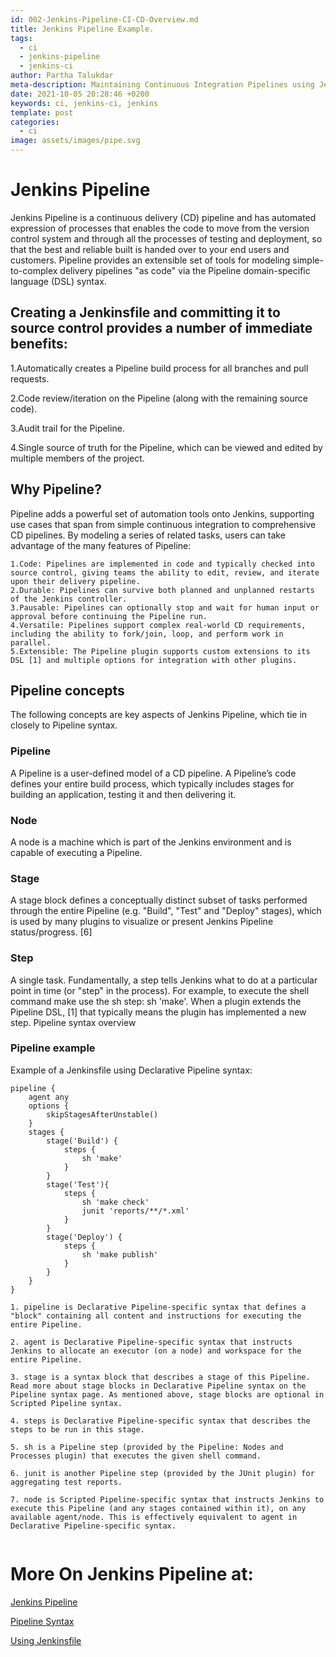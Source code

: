 ```yaml
---
id: 002-Jenkins-Pipeline-CI-CD-Overview.md
title: Jenkins Pipeline Example.
tags:
  - ci
  - jenkins-pipeline
  - jenkins-ci
author: Partha Talukdar
meta-description: Maintaining Continuous Integration Pipelines using Jenkins DSL.
date: 2021-10-05 20:28:46 +0200
keywords: ci, jenkins-ci, jenkins
template: post
categories:
  - ci
image: assets/images/pipe.svg
---
```


# Jenkins Pipeline

Jenkins Pipeline is a continuous delivery (CD) pipeline and has automated expression of processes that enables the code to move from the version control system and through all the processes of testing and deployment, so that the best and reliable built is handed over to your end users and customers.
Pipeline provides an extensible set of tools for modeling simple-to-complex delivery pipelines "as code" via the Pipeline domain-specific language (DSL) syntax.


## Creating a Jenkinsfile and committing it to source control provides a number of immediate benefits:
    
   1.Automatically creates a Pipeline build process for all branches and pull requests.

   2.Code review/iteration on the Pipeline (along with the remaining source code).

   3.Audit trail for the Pipeline.

   4.Single source of truth for the Pipeline, which can be viewed and edited by multiple members of the project.
 
## Why Pipeline?

Pipeline adds a powerful set of automation tools onto Jenkins, supporting use cases that span from simple continuous integration to comprehensive CD pipelines. By modeling a series of related tasks, users can take advantage of the many features of Pipeline:
    
   ```
   1.Code: Pipelines are implemented in code and typically checked into source control, giving teams the ability to edit, review, and iterate upon their delivery pipeline.
   2.Durable: Pipelines can survive both planned and unplanned restarts of the Jenkins controller.
   3.Pausable: Pipelines can optionally stop and wait for human input or approval before continuing the Pipeline run.
   4.Versatile: Pipelines support complex real-world CD requirements, including the ability to fork/join, loop, and perform work in parallel.
   5.Extensible: The Pipeline plugin supports custom extensions to its DSL [1] and multiple options for integration with other plugins.
   ```
## Pipeline concepts

The following concepts are key aspects of Jenkins Pipeline, which tie in closely to Pipeline syntax.

### Pipeline

A Pipeline is a user-defined model of a CD pipeline. A Pipeline’s code defines your entire build process, which typically includes stages for building an application, testing it and then delivering it.

### Node

A node is a machine which is part of the Jenkins environment and is capable of executing a Pipeline.

### Stage

A stage block defines a conceptually distinct subset of tasks performed through the entire Pipeline (e.g. "Build", "Test" and "Deploy" stages), which is used by many plugins to visualize or present Jenkins Pipeline status/progress. [6]

### Step

A single task. Fundamentally, a step tells Jenkins what to do at a particular point in time (or "step" in the process). For example, to execute the shell command make use the sh step: sh 'make'. When a plugin extends the Pipeline DSL, [1] that typically means the plugin has implemented a new step.
Pipeline syntax overview


### Pipeline example

Example of a Jenkinsfile using Declarative Pipeline syntax:

```
pipeline { 
    agent any 
    options {
        skipStagesAfterUnstable()
    }
    stages {
        stage('Build') { 
            steps { 
                sh 'make' 
            }
        }
        stage('Test'){
            steps {
                sh 'make check'
                junit 'reports/**/*.xml' 
            }
        }
        stage('Deploy') {
            steps {
                sh 'make publish'
            }
        }
    }
}
```
```
1. pipeline is Declarative Pipeline-specific syntax that defines a "block" containing all content and instructions for executing the entire Pipeline.

2. agent is Declarative Pipeline-specific syntax that instructs Jenkins to allocate an executor (on a node) and workspace for the entire Pipeline.

3. stage is a syntax block that describes a stage of this Pipeline. Read more about stage blocks in Declarative Pipeline syntax on the Pipeline syntax page. As mentioned above, stage blocks are optional in Scripted Pipeline syntax.

4. steps is Declarative Pipeline-specific syntax that describes the steps to be run in this stage.

5. sh is a Pipeline step (provided by the Pipeline: Nodes and Processes plugin) that executes the given shell command.

6. junit is another Pipeline step (provided by the JUnit plugin) for aggregating test reports.

7. node is Scripted Pipeline-specific syntax that instructs Jenkins to execute this Pipeline (and any stages contained within it), on any available agent/node. This is effectively equivalent to agent in Declarative Pipeline-specific syntax.


```   

# More On Jenkins Pipeline at:

[Jenkins Pipeline](https://www.jenkins.io/doc/book/pipeline/)

[Pipeline Syntax](https://www.jenkins.io/doc/book/pipeline/syntax)

[Using Jenkinsfile](https://www.jenkins.io/doc/book/pipeline/jenkinsfile/)
